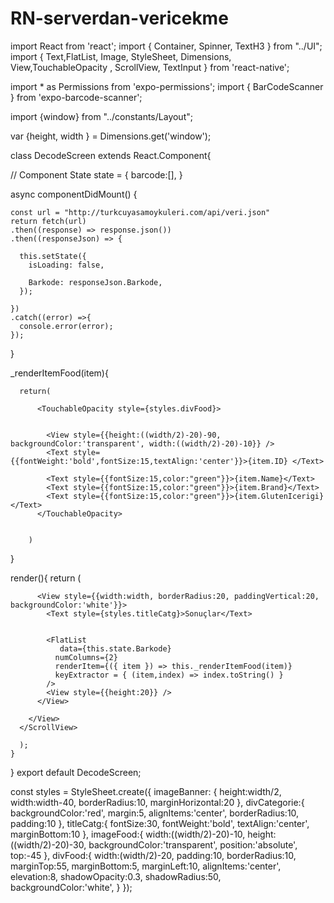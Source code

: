 # RN-serverdan-vericekme

import React from 'react';
import { Container, Spinner, TextH3 } from "../UI";
import { Text,FlatList,
  Image,
  StyleSheet,
  Dimensions,
  View,TouchableOpacity ,
  ScrollView,
  TextInput
} from 'react-native';

import * as Permissions from 'expo-permissions';
import { BarCodeScanner } from 'expo-barcode-scanner';

import {window} from "../constants/Layout";

var {height, width } = Dimensions.get('window');

class DecodeScreen extends React.Component{
   
  // Component State
  state = { 
    barcode:[], 
  }
  
  async componentDidMount() { 

    
    const url = "http://turkcuyasamoykuleri.com/api/veri.json"
    return fetch(url)
    .then((response) => response.json())
    .then((responseJson) => {

      this.setState({
        isLoading: false,

        Barkode: responseJson.Barkode,   
      });

    })
    .catch((error) =>{
      console.error(error);
    });



  }

  

  _renderItemFood(item){
    
     
      return(
         
          <TouchableOpacity style={styles.divFood}>
            

            <View style={{height:((width/2)-20)-90, backgroundColor:'transparent', width:((width/2)-20)-10}} />
            <Text style={{fontWeight:'bold',fontSize:15,textAlign:'center'}}>{item.ID} </Text>
            
            <Text style={{fontSize:15,color:"green"}}>{item.Name}</Text>  
            <Text style={{fontSize:15,color:"green"}}>{item.Brand}</Text>  
            <Text style={{fontSize:15,color:"green"}}>{item.GlutenIcerigi}</Text>  
          </TouchableOpacity>
         
        
        )
     
  }


  
  render(){ 
      return (
  
  <ScrollView>
        <View style={{ flex: 1,backgroundColor:"#f2f2f2" }}>
          

          <View style={{width:width, borderRadius:20, paddingVertical:20, backgroundColor:'white'}}>
            <Text style={styles.titleCatg}>Sonuçlar</Text>
           
          
            <FlatList
               data={this.state.Barkode}
              numColumns={2}
              renderItem={({ item }) => this._renderItemFood(item)}
              keyExtractor = { (item,index) => index.toString() }
            />
            <View style={{height:20}} />
          </View>

        </View>
      </ScrollView>

      );
    }
 

  } 
export default DecodeScreen;


const styles = StyleSheet.create({
  imageBanner: {
    height:width/2,
    width:width-40,
    borderRadius:10,
    marginHorizontal:20
  },
  divCategorie:{
    backgroundColor:'red',
    margin:5, alignItems:'center',
    borderRadius:10,
    padding:10
  },
  titleCatg:{
    fontSize:30,
    fontWeight:'bold',
    textAlign:'center',
    marginBottom:10
  },
  imageFood:{
    width:((width/2)-20)-10,
    height:((width/2)-20)-30,
    backgroundColor:'transparent',
    position:'absolute',
    top:-45
  },
  divFood:{
    width:(width/2)-20,
    padding:10,
    borderRadius:10,
    marginTop:55,
    marginBottom:5,
    marginLeft:10,
    alignItems:'center',
    elevation:8,
    shadowOpacity:0.3,
    shadowRadius:50,
    backgroundColor:'white',
  }
});
